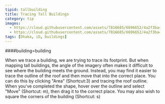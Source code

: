 ```yaml
---
tipid: tallbuilding
title: Tracing Tall Buildings
category: tip
images:
  - https://cloud.githubusercontent.com/assets/7816685/6696652/4a2f3ba4-ccc1-11e4-99f1-d23c259a2f21.gif
  - https://cloud.githubusercontent.com/assets/7816685/6696652/4a2f3ba4-ccc1-11e4-99f1-d23c259a2f21.gif
tags: [Dhaka, iD, buildings]
---
```


####building=building

When we trace a building, we are trying to trace its footprint. But when mapping tall buildings, the angle of the imagery often makes it difficult to see where the building meets the ground. Instead, you may find it easier to trace the outline of the roof and then move that into the correct place. You can do this by clicking "Area" (Shortcut:3) and tracing the roof outline. When you've completed the shape, hover over the outline and select "Move" (Shortcut: m), then drag it to the correct place. You may also wish to square the corners of the building (Shortcut: s)
